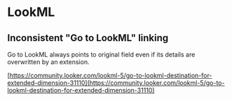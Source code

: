 # LookML

## Inconsistent "Go to LookML" linking

Go to LookML always points to original field even if its details are overwritten by an extension.

[https://community.looker.com/lookml-5/go-to-lookml-destination-for-extended-dimension-31110](https://community.looker.com/lookml-5/go-to-lookml-destination-for-extended-dimension-31110)
